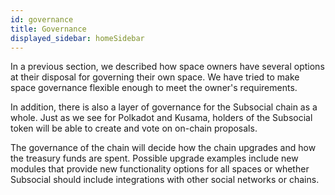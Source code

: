 ```yaml
---
id: governance
title: Governance
displayed_sidebar: homeSidebar
---
```


In a previous section, we described how space owners have several options at their disposal for
governing their own space. We have tried to make space governance flexible enough to meet the owner's requirements.

In addition, there is also a layer of governance for the Subsocial chain as a whole. Just as we see for
Polkadot and Kusama, holders of the Subsocial token will be able to create and vote on on-chain proposals.

The governance of the chain will decide how the chain upgrades and how the treasury funds are 
spent. Possible upgrade examples include new modules that provide new functionality options for all spaces or
whether Subsocial should include integrations with other social networks or chains.
